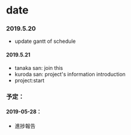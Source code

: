 # date

### 2019.5.20
-  update gantt of schedule

#### 2019.5.21
-  tanaka san: join this
-  kuroda san: project's information introduction
-  project:start

### 予定：

#### 2019-05-28：
-    進捗報告
